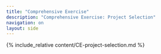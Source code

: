 ```yaml
---
title: "Comprehensive Exercise"
description: "Comprehensive Exercise: Project Selection"
navigation: on
layout: side
---
```





{% include_relative content/CE-project-selection.md %}
